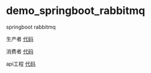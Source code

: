 # demo_springboot_rabbitmq
springboot rabbitmq

生产者 [代码](https://github.com/liubo6/demo_springboot_rabbitmq_producer)

消费者 [代码](https://github.com/liubo6/demo_springboot_rabbitmq)

api工程 [代码](https://github.com/liubo6/demo_springboot_rabbitmq_api)
